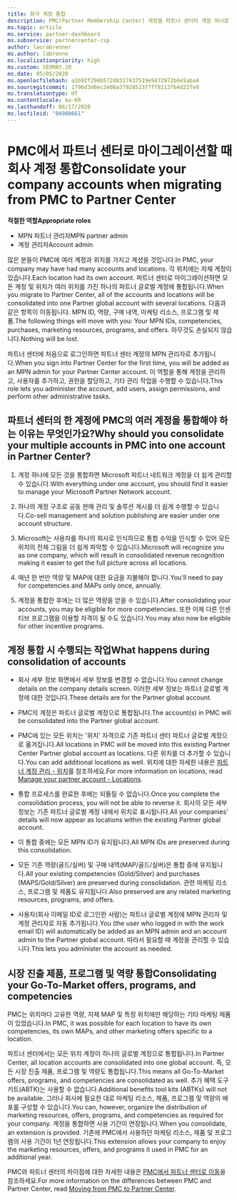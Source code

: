 ```yaml
---
title: 회사 계정 통합
description: PMC(Partner Membership Center) 계정을 파트너 센터의 계정 하나로 통합하는 방법을 알아봅니다. PMC에서 파트너 센터로 마이그레이션하는 데 적용됩니다.
ms.topic: article
ms.service: partner-dashboard
ms.subservice: partnercenter-csp
author: laurabrenner
ms.author: labrenne
ms.localizationpriority: high
ms.custom: SEOMAY.20
ms.date: 05/05/2020
ms.openlocfilehash: a1b92f296b572d8317437519e9472972b6e5aba4
ms.sourcegitcommit: 1796d3d0ec2e06a3792852377ff81127b4d22fe0
ms.translationtype: HT
ms.contentlocale: ko-KR
ms.lasthandoff: 06/17/2020
ms.locfileid: "84908661"
---
```

# <a name="consolidate-your-company-accounts-when-migrating-from-pmc-to-partner-center"></a><span data-ttu-id="6f168-104">PMC에서 파트너 센터로 마이그레이션할 때 회사 계정 통합</span><span class="sxs-lookup"><span data-stu-id="6f168-104">Consolidate your company accounts when migrating from PMC to Partner Center</span></span>

<span data-ttu-id="6f168-105">**적절한 역할**</span><span class="sxs-lookup"><span data-stu-id="6f168-105">**Appropriate roles**</span></span>

- <span data-ttu-id="6f168-106">MPN 파트너 관리자</span><span class="sxs-lookup"><span data-stu-id="6f168-106">MPN partner admin</span></span>
- <span data-ttu-id="6f168-107">계정 관리자</span><span class="sxs-lookup"><span data-stu-id="6f168-107">Account admin</span></span>

<span data-ttu-id="6f168-108">많은 분들이 PMC에 여러 계정과 위치를 가지고 계셨을 것입니다.</span><span class="sxs-lookup"><span data-stu-id="6f168-108">In PMC, your company may have had many accounts and locations.</span></span> <span data-ttu-id="6f168-109">각 위치에는 자체 계정이 있습니다.</span><span class="sxs-lookup"><span data-stu-id="6f168-109">Each location had its own account.</span></span> <span data-ttu-id="6f168-110">파트너 센터로 마이그레이션하면 모든 계정 및 위치가 여러 위치를 가진 하나의 파트너 글로벌 계정에 통합됩니다.</span><span class="sxs-lookup"><span data-stu-id="6f168-110">When you migrate to Partner Center, all of the accounts and locations will be consolidated into one Partner global account with several locations.</span></span> <span data-ttu-id="6f168-111">다음과 같은 항목이 이동됩니다. MPN ID, 역량, 구매 내역, 마케팅 리소스, 프로그램 및 제품.</span><span class="sxs-lookup"><span data-stu-id="6f168-111">The following things will move with you: Your MPN IDs, competencies, purchases, marketing resources, programs, and offers.</span></span> <span data-ttu-id="6f168-112">아무것도 손실되지 않습니다.</span><span class="sxs-lookup"><span data-stu-id="6f168-112">Nothing will be lost.</span></span>

<span data-ttu-id="6f168-113">파트너 센터에 처음으로 로그인하면 파트너 센터 계정의 MPN 관리자로 추가됩니다.</span><span class="sxs-lookup"><span data-stu-id="6f168-113">When you sign into Partner Center for the first time, you will be added as an MPN admin for your Partner Center account.</span></span> <span data-ttu-id="6f168-114">이 역할을 통해 계정을 관리하고, 사용자를 추가하고, 권한을 할당하고, 기타 관리 작업을 수행할 수 있습니다.</span><span class="sxs-lookup"><span data-stu-id="6f168-114">This role lets you administer the account, add users, assign permissions, and perform other administrative tasks.</span></span>

## <a name="why-should-you-consolidate-your-multiple-accounts-in-pmc-into-one-account-in-partner-center"></a><span data-ttu-id="6f168-115">파트너 센터의 한 계정에 PMC의 여러 계정을 통합해야 하는 이유는 무엇인가요?</span><span class="sxs-lookup"><span data-stu-id="6f168-115">Why should you consolidate your multiple accounts in PMC into one account in Partner Center?</span></span>

1. <span data-ttu-id="6f168-116">계정 하나에 모든 것을 통합하면 Microsoft 파트너 네트워크 계정을 더 쉽게 관리할 수 있습니다.</span><span class="sxs-lookup"><span data-stu-id="6f168-116">With everything under one account, you should find it easier to manage your Microsoft Partner Network account.</span></span>

2. <span data-ttu-id="6f168-117">하나의 계정 구조로 공동 판매 관리 및 솔루션 게시를 더 쉽게 수행할 수 있습니다.</span><span class="sxs-lookup"><span data-stu-id="6f168-117">Co-sell management and solution publishing are easier under one account structure.</span></span>

3. <span data-ttu-id="6f168-118">Microsoft는 사용자를 하나의 회사로 인식하므로 통합 수익을 인식할 수 있어 모든 위치의 전체 그림을 더 쉽게 파악할 수 있습니다.</span><span class="sxs-lookup"><span data-stu-id="6f168-118">Microsoft will recognize you as one company, which will result in consolidated revenue recognition making it easier to get the full picture across all locations.</span></span>  

4. <span data-ttu-id="6f168-119">매년 한 번만 역량 및 MAP에 대한 요금을 지불해야 합니다.</span><span class="sxs-lookup"><span data-stu-id="6f168-119">You'll need to pay for competencies and MAPs only once, annually.</span></span>

5. <span data-ttu-id="6f168-120">계정을 통합한 후에는 더 많은 역량을 얻을 수 있습니다.</span><span class="sxs-lookup"><span data-stu-id="6f168-120">After consolidating your accounts, you may be eligible for more competencies.</span></span> <span data-ttu-id="6f168-121">또한 이제 다른 인센티브 프로그램을 이용할 자격이 될 수도 있습니다.</span><span class="sxs-lookup"><span data-stu-id="6f168-121">You may also now be eligible for other incentive programs.</span></span>

## <a name="what-happens-during-consolidation-of-accounts"></a><span data-ttu-id="6f168-122">계정 통합 시 수행되는 작업</span><span class="sxs-lookup"><span data-stu-id="6f168-122">What happens during consolidation of accounts</span></span>

- <span data-ttu-id="6f168-123">회사 세부 정보 화면에서 세부 정보를 변경할 수 없습니다.</span><span class="sxs-lookup"><span data-stu-id="6f168-123">You cannot change details on the company details screen.</span></span> <span data-ttu-id="6f168-124">이러한 세부 정보는 파트너 글로벌 계정에 대한 것입니다.</span><span class="sxs-lookup"><span data-stu-id="6f168-124">These details are for the Partner global account.</span></span>

- <span data-ttu-id="6f168-125">PMC의 계정은 파트너 글로벌 계정으로 통합됩니다.</span><span class="sxs-lookup"><span data-stu-id="6f168-125">The account(s) in PMC will be consolidated into the Partner global account.</span></span>

- <span data-ttu-id="6f168-126">PMC에 있는 모든 위치는 '위치' 자격으로 기존 파트너 센터 파트너 글로벌 계정으로 옮겨집니다.</span><span class="sxs-lookup"><span data-stu-id="6f168-126">All locations in PMC will be moved into this existing Partner Center Partner global account as locations.</span></span> <span data-ttu-id="6f168-127">다른 위치를 더 추가할 수 있습니다.</span><span class="sxs-lookup"><span data-stu-id="6f168-127">You can add additional locations as well.</span></span> <span data-ttu-id="6f168-128">위치에 대한 자세한 내용은 [파트너 계정 관리 - 위치](manage-locations.md)를 참조하세요.</span><span class="sxs-lookup"><span data-stu-id="6f168-128">For more information on locations, read  [Manage your partner account - Locations](manage-locations.md).</span></span>

- <span data-ttu-id="6f168-129">통합 프로세스를 완료한 후에는 되돌릴 수 없습니다.</span><span class="sxs-lookup"><span data-stu-id="6f168-129">Once you complete the consolidation process, you will not be able to reverse it.</span></span> <span data-ttu-id="6f168-130">회사의 모든 세부 정보는 기존 파트너 글로벌 계정 내에서 위치로 표시됩니다.</span><span class="sxs-lookup"><span data-stu-id="6f168-130">All your companies' details will now appear as locations within the existing Partner global account.</span></span> 

- <span data-ttu-id="6f168-131">이 통합 중에는 모든 MPN ID가 유지됩니다.</span><span class="sxs-lookup"><span data-stu-id="6f168-131">All MPN IDs are preserved during this consolidation.</span></span>

- <span data-ttu-id="6f168-132">모든 기존 역량(골드/실버) 및 구매 내역(MAP/골드/실버)은 통합 중에 유지됩니다.</span><span class="sxs-lookup"><span data-stu-id="6f168-132">All your existing competencies (Gold/Silver) and purchases (MAPS/Gold/Silver) are preserved during consolidation.</span></span> <span data-ttu-id="6f168-133">관련 마케팅 리소스, 프로그램 및 제품도 유지됩니다.</span><span class="sxs-lookup"><span data-stu-id="6f168-133">Also preserved are any related marketing resources, programs, and offers.</span></span>

- <span data-ttu-id="6f168-134">사용자(회사 이메일 ID로 로그인한 사람)는 파트너 글로벌 계정에 MPN 관리자 및 계정 관리자로 자동 추가됩니다.</span><span class="sxs-lookup"><span data-stu-id="6f168-134">You (the user who logged in with the work email ID) will automatically be added as an MPN admin and an account admin to the Partner global account.</span></span> <span data-ttu-id="6f168-135">따라서 필요할 때 계정을 관리할 수 있습니다.</span><span class="sxs-lookup"><span data-stu-id="6f168-135">This lets you administer the account as needed.</span></span>

## <a name="consolidating-your-go-to-market-offers-programs-and-competencies"></a><span data-ttu-id="6f168-136">시장 진출 제품, 프로그램 및 역량 통합</span><span class="sxs-lookup"><span data-stu-id="6f168-136">Consolidating your Go-To-Market offers, programs, and competencies</span></span>

<span data-ttu-id="6f168-137">PMC는 위치마다 고유한 역량, 자체 MAP 및 특정 위치에만 해당하는 기타 마케팅 제품이 있었습니다.</span><span class="sxs-lookup"><span data-stu-id="6f168-137">In PMC, it was possible for each location to have its own competencies, its own MAPs, and other marketing offers specific to a location.</span></span>

<span data-ttu-id="6f168-138">파트너 센터에서는 모든 위치 계정이 하나의 글로벌 계정으로 통합됩니다.</span><span class="sxs-lookup"><span data-stu-id="6f168-138">In Partner Center, all location accounts are consolidated into one global account.</span></span> <span data-ttu-id="6f168-139">즉, 모든 시장 진출 제품, 프로그램 및 역량도 통합됩니다.</span><span class="sxs-lookup"><span data-stu-id="6f168-139">This means all Go-To-Market offers, programs, and competencies are consolidated as well.</span></span> <span data-ttu-id="6f168-140">추가 혜택 도구 키트(ABTK)는 사용할 수 없습니다.</span><span class="sxs-lookup"><span data-stu-id="6f168-140">Additional benefits tool kits (ABTKs) will not be available.</span></span> <span data-ttu-id="6f168-141">그러나 회사에 필요한 대로 마케팅 리소스, 제품, 프로그램 및 역량의 배포를 구성할 수 있습니다.</span><span class="sxs-lookup"><span data-stu-id="6f168-141">You can, however, organize the distribution of marketing resources, offers, programs, and competencies as required for your company.</span></span> <span data-ttu-id="6f168-142">계정을 통합하면 사용 기간이 연장됩니다.</span><span class="sxs-lookup"><span data-stu-id="6f168-142">When you consolidate, an extension is provided.</span></span> <span data-ttu-id="6f168-143">기존에 PMC에서 사용하던 마케팅 리소스, 제품 및 프로그램의 사용 기간이 1년 연장됩니다.</span><span class="sxs-lookup"><span data-stu-id="6f168-143">This extension allows your company to enjoy the marketing resources, offers, and programs it used in PMC for an additional year.</span></span>

<span data-ttu-id="6f168-144">PMC와 파트너 센터의 차이점에 대한 자세한 내용은 [PMC에서 파트너 센터로 이동](guide-to-migration.md)을 참조하세요.</span><span class="sxs-lookup"><span data-stu-id="6f168-144">For more information on the differences between PMC and Partner Center, read [Moving from PMC to Partner Center](guide-to-migration.md).</span></span>
